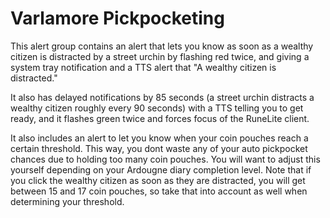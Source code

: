 # Varlamore Pickpocketing

This alert group contains an alert that lets you know as soon as a wealthy citizen is distracted by a street urchin by flashing red twice, and giving a system tray notification and a TTS alert that "A wealthy citizen is distracted."

It also has delayed notifications by 85 seconds (a street urchin distracts a wealthy citizen roughly every 90 seconds) with a TTS telling you to get ready, and it flashes green twice and forces focus of the RuneLite client.

It also includes an alert to let you know when your coin pouches reach a certain threshold. This way, you dont waste any of your auto pickpocket chances due to holding too many coin pouches. You will want to adjust this yourself depending on your Ardougne diary completion level. Note that if you click the wealthy citizen as soon as they are distracted, you will get between 15 and 17 coin pouches, so take that into account as well when determining your threshold.
